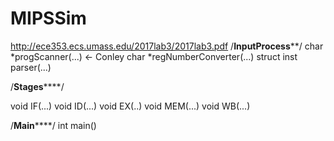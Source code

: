 # MIPSSim
http://ece353.ecs.umass.edu/2017lab3/2017lab3.pdf
/**********************InputProcess************************/
char *progScanner(...)              <- Conley 
char *regNumberConverter(...)
struct inst parser(...)


/********************Stages************************/


void IF(...)
void ID(...)
void EX(..)
void MEM(...)
void WB(...)

/********************Main************************/
int main()
